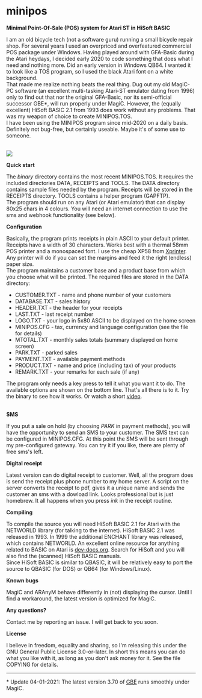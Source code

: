 # minipos
<b>Minimal Point-Of-Sale (POS) system for Atari ST in HiSoft BASIC</b>

I am an old bicycle tech (not a software guru) running a small bicycle repair shop.
For several years I used an overpriced and overfeatured commercial POS package under Windows. Having played around with GFA-Basic during the Atari heydays, I decided early 2020 to code something that does what I need and nothing more.
Did an early version in Windows QB64. I wanted it to look like a TOS program, so I used the black Atari font on a white background.
<br>That made me realize nothing beats the real thing. Dug out my old MagiC-PC software (an excellent multi-tasking Atari-ST emulator dating from 1996) only to find out that nor the original GFA-Basic, nor its semi-official successor GBE*, will run properly under MagiC. 
However, the (equally excellent) HiSoft BASIC 2.1 from 1993 does work without any problems. That was my weapon of choice to create MINIPOS.TOS.
<br>I have been using the MINIPOS program since mid-2020 on a daily basis. Definitely not bug-free, but certainly useable. Maybe it's of some use to someone.

<br><img src="https://github.com/winterhard/minipos/blob/main/image/screenshot.jpg">

<b>Quick start</b>

The <i>binary</i> directory contains the most recent MINIPOS.TOS. It requires the included directories DATA, RECEIPTS and TOOLS. 
The DATA directory contains sample files needed by the program.
Receipts will be stored in the RECEIPTS directory. TOOLS contains a helper program (GAPFTP).
<br>The program should run on any Atari (or Atari emulator) that can display 80x25 chars in 4 colours. You will need an internet connection to use the sms and webhook functionality (see below).

<b>Configuration</b>

Basically, the program prints receipts in plain ASCII to your default printer. Receipts have a width of 30 characters. Works best with a thermal 58mm POS printer and a monospaced font. I use the cheap XP58 from <a href="https://www.xprintertech.com/">Xprinter</a>. Any printer will do if you can set the margins and feed it the right (endless) paper size.
<br>The program maintains a customer base and a product base from which you choose what will be printed. The required files are stored in the DATA directory:
<ul>
<li>CUSTOMER.TXT - name and phone number of your customers
<li>DATABASE.TXT - sales history
<li>HEADER.TXT - the header for your receipts
<li>LAST.TXT - last receipt number
<li>LOGO.TXT - your logo in 5x80 ASCII to be displayed on the home screen
<li>MINIPOS.CFG - tax, currency and language configuration (see the file for details)
<li>MTOTAL.TXT - monthly sales totals (summary displayed on home screen)
<li>PARK.TXT - parked sales
<li>PAYMENT.TXT - available payment methods
<li>PRODUCT.TXT - name and price (including tax) of your products
<li>REMARK.TXT - your remarks for each sale (if any)
</ul>
The program only needs a key press to tell it what you want it to do. The available options are shown on the bottom line. That's all there is to it. Try the binary to see how it works. Or watch a short 
<a href="https://www.youtube.com/watch?v=CBsLJ-SIWyk" target="_blank">video</a>.

<br><b>SMS</b>

If you put a sale on hold (by choosing <i>PARK</i> in payment methods), you will have the opportunity to send an SMS to your customer. The SMS text can be configured in MINIPOS.CFG. At this point the SMS will be sent through my pre-configured gateway. You can try it if you like, there are plenty of free sms's left.

<b>Digital receipt</b>

Latest version can do digital receipt to customer. Well, all the program does is send the receipt plus phone number to my home server. A script on the server converts the receipt to pdf, gives it a unique name and sends the customer an sms with a dowload link. Looks professional but is just homebrew. It all happens when you press <i><L>ink</i> in the receipt routine.

<b>Compiling</b>

To compile the source you will need HiSoft BASIC 2.1 for Atari with the NETWORLD library (for talking to the internet).
HiSoft BASIC 2.1 was released in 1993. In 1999 the additional ENCHANT library was released, which contains NETWORLD.
An excellent online resource for anything related to BASIC on Atari is <a href="https://docs.dev-docs.org/">dev-docs.org</a>. Search for HiSoft and you will also find the (scanned) HiSoft BASIC manuals.
<br>Since HiSoft BASIC is similar to QBASIC, it will be relatively easy to port the source to QBASIC (for DOS) or QB64 (for Windows/Linux).

<b>Known bugs</b>

MagiC and ARAnyM behave differently in (not) displaying the cursor. Until I find a workaround, the latest version is optimized for MagiC.

<b>Any questions?</b>

Contact me by reporting an issue. I will get back to you soon.

<b>License</b>

I believe in freedom, equality and sharing, so I'm releasing this under the GNU General Public License 3.0-or-later. In short this means you can do what you like with it, as long as you don't ask money for it. See the file COPYING for details.

<hr>
* Update 04-01-2021: The latest version 3.70 of <a href="http://gfabasic.net">GBE</a> runs smoothly under MagiC.
